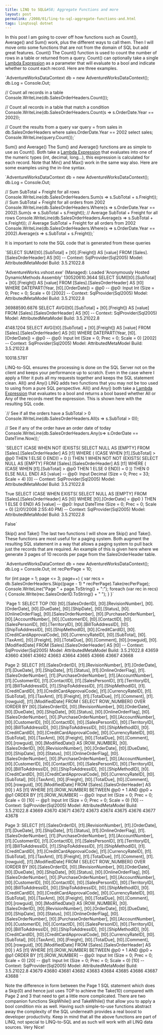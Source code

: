 ```yaml
---
title: LINQ to SQL&#58; Aggregate Functions and more
layout: post
permalink: /2008/01/linq-to-sql-aggregate-functions-and.html
tags: linqtosql dotnet
---
```


In this post I am going to cover off how functions such as Count(), Average() and Sum() work, plus the different ways to call them. Then I will move onto some functions that are not from the domain of SQL but add great features.
Count()     The Count() function is used to count the number of rows in a table or returned from a query. Count() can optionally take a single [Lambda Expression](http://csainty.blogspot.com/2007/12/linq-to-sql-lambda-expressions.html) as a parameter that will evaluate to a bool and indicate whether to count each record.
Here are three examples.

`AdventureWorksDataContext db = new AdventureWorksDataContext();
db.Log = Console.Out;

// Count all records in a table
Console.WriteLine(db.SalesOrderHeaders.Count());

// Count all records in a table that match a condition
Console.WriteLine(db.SalesOrderHeaders.Count(s => s.OrderDate.Year == 2002));

// Count the results from a query
var query = from sales in db.SalesOrderHeaders
            where sales.OrderDate.Year == 2002
            select sales;
Console.WriteLine(query.Count());`


Sum() and Average()
    The Sum() and Average() functions are as simple to use as Count(). Both take a [Lambda Expression](http://csainty.blogspot.com/2007/12/linq-to-sql-lambda-expressions.html) that evaluates into one of the numeric types (int, decimal, long...), this expression is calculated for each record. Note that Min() and Max() work in the same way also.
Here are some examples using the in-line syntax.

`AdventureWorksDataContext db = new AdventureWorksDataContext();
db.Log = Console.Out;

// Sum SubTotal + Freight for all rows
Console.WriteLine(db.SalesOrderHeaders.Sum(s => s.SubTotal + s.Freight));
// Sum SubTotal + Freight for all orders from 2002
Console.WriteLine(db.SalesOrderHeaders.Where(s => s.OrderDate.Year == 2002).Sum(s => s.SubTotal + s.Freight));
// Average SubTotal + Freight for all rows
Console.WriteLine(db.SalesOrderHeaders.Average(s => s.SubTotal + s.Freight));
// Average SubTotal + Freight for all orders from 2002
Console.WriteLine(db.SalesOrderHeaders.Where(s => s.OrderDate.Year == 2002).Average(s => s.SubTotal + s.Freight));`


It is important to note the SQL code that is generated from these queries

`SELECT SUM([t0].[SubTotal] + [t0].[Freight]) AS [value]
FROM [Sales].[SalesOrderHeader] AS [t0]
-- Context: SqlProvider(Sql2005) Model: AttributedMetaModel Build: 3.5.21022.8

'AdventureWorks.vshost.exe' (Managed): Loaded 'Anonymously Hosted DynamicMethods Assembly'
130520610.3644
SELECT SUM([t0].[SubTotal] + [t0].[Freight]) AS [value]
FROM [Sales].[SalesOrderHeader] AS [t0]
WHERE DATEPART(Year, [t0].[OrderDate]) = @p0
-- @p0: Input Int (Size = 0; Prec = 0; Scale = 0) [2002]
-- Context: SqlProvider(Sql2005) Model: AttributedMetaModel Build: 3.5.21022.8

36988590.6876
SELECT AVG([t0].[SubTotal] + [t0].[Freight]) AS [value]
FROM [Sales].[SalesOrderHeader] AS [t0]
-- Context: SqlProvider(Sql2005) Model: AttributedMetaModel Build: 3.5.21022.8

4148.1204
SELECT AVG([t0].[SubTotal] + [t0].[Freight]) AS [value]
FROM [Sales].[SalesOrderHeader] AS [t0]
WHERE DATEPART(Year, [t0].[OrderDate]) = @p0
-- @p0: Input Int (Size = 0; Prec = 0; Scale = 0) [2002]
-- Context: SqlProvider(Sql2005) Model: AttributedMetaModel Build: 3.5.21022.8

10018.5781`


LINQ-to-SQL ensures the processing is done on the SQL Server not on the client and keeps your performance up to scratch. Even in the case where I apply a filter it puts all my requests together and keeps the SQL statement clean.
All() and Any()
    LINQ adds two functions that you may not be too used to using from a pure SQL perspective. All() and Any() both take a [Lambda Expression](http://csainty.blogspot.com/2007/12/linq-to-sql-lambda-expressions.html) that evaluates to a bool and returns a bool based whether All or Any of the records meet the expression. This is shown here with the resulting SQL code.

`// See if all the orders have a SubTotal > 0            
Console.WriteLine(db.SalesOrderHeaders.All(s => s.SubTotal > 0));

// See if any of the order have an order date of today
Console.WriteLine(db.SalesOrderHeaders.Any(s=> s.OrderDate == DateTime.Now));`



`SELECT 
    (CASE 
        WHEN NOT (EXISTS(
            SELECT NULL AS [EMPTY]
            FROM [Sales].[SalesOrderHeader] AS [t1]
            WHERE (
                (CASE 
                    WHEN [t1].[SubTotal] > @p0 THEN 1
                    ELSE 0
                 END)) = 0
            )) THEN 1
        WHEN NOT NOT (EXISTS(
            SELECT NULL AS [EMPTY]
            FROM [Sales].[SalesOrderHeader] AS [t1]
            WHERE (
                (CASE 
                    WHEN [t1].[SubTotal] > @p0 THEN 1
                    ELSE 0
                 END)) = 0
            )) THEN 0
        ELSE NULL
     END) AS [value]
-- @p0: Input Decimal (Size = 0; Prec = 33; Scale = 4) [0]
-- Context: SqlProvider(Sql2005) Model: AttributedMetaModel Build: 3.5.21022.8

True
SELECT 
    (CASE 
        WHEN EXISTS(
            SELECT NULL AS [EMPTY]
            FROM [Sales].[SalesOrderHeader] AS [t0]
            WHERE [t0].[OrderDate] = @p0
            ) THEN 1
        ELSE 0
     END) AS [value]
-- @p0: Input DateTime (Size = 0; Prec = 0; Scale = 0) [2/01/2008 2:55:40 PM]
-- Context: SqlProvider(Sql2005) Model: AttributedMetaModel Build: 3.5.21022.8

False`


Skip() and Take()
    The last two functions I will show are Skip() and Take(). These functions are most useful for a paging system. Both augment the resulting SQL statement in a way that allows a paging system to pull back just the records that are required. An example of this is given here where we generate 3 pages of 10 records per page from the SalesOrderHeader table.

`AdventureWorksDataContext db = new AdventureWorksDataContext();
db.Log = Console.Out;
int recPerPage = 10;

for (int page = 1; page <= 3; page++)
{
    var recs = db.SalesOrderHeaders.Skip((page - 1) * recPerPage).Take(recPerPage);
    Console.WriteLine("Page " + page.ToString() + ":");
    foreach (var rec in recs)
    {
        Console.Write(rec.SalesOrderID.ToString() + " ");
    }
}`



`Page 1:
SELECT TOP (10) [t0].[SalesOrderID], [t0].[RevisionNumber], [t0].[OrderDate], [t0].[DueDate], [t0].[ShipDate], [t0].[Status], [t0].[OnlineOrderFlag], [t0].[SalesOrderNumber], [t0].[PurchaseOrderNumber], [t0].[AccountNumber], [t0].[CustomerID], [t0].[ContactID], [t0].[SalesPersonID], [t0].[TerritoryID], [t0].[BillToAddressID], [t0].[ShipToAddressID], [t0].[ShipMethodID], [t0].[CreditCardID], [t0].[CreditCardApprovalCode], [t0].[CurrencyRateID], [t0].[SubTotal], [t0].[TaxAmt], [t0].[Freight], [t0].[TotalDue], [t0].[Comment], [t0].[rowguid], [t0].[ModifiedDate]
FROM [Sales].[SalesOrderHeader] AS [t0]
-- Context: SqlProvider(Sql2005) Model: AttributedMetaModel Build: 3.5.21022.8
43659 43660 43661 43662 43663 43664 43665 43666 43667 43668

Page 2:
SELECT [t1].[SalesOrderID], [t1].[RevisionNumber], [t1].[OrderDate], [t1].[DueDate], [t1].[ShipDate], [t1].[Status], [t1].[OnlineOrderFlag], [t1].[SalesOrderNumber], [t1].[PurchaseOrderNumber], [t1].[AccountNumber], [t1].[CustomerID], [t1].[ContactID], [t1].[SalesPersonID], [t1].[TerritoryID], [t1].[BillToAddressID], [t1].[ShipToAddressID], [t1].[ShipMethodID], [t1].[CreditCardID], [t1].[CreditCardApprovalCode], [t1].[CurrencyRateID], [t1].[SubTotal], [t1].[TaxAmt], [t1].[Freight], [t1].[TotalDue], [t1].[Comment], [t1].[rowguid], [t1].[ModifiedDate]
FROM (
    SELECT ROW_NUMBER() OVER (ORDER BY [t0].[SalesOrderID], [t0].[RevisionNumber], [t0].[OrderDate], [t0].[DueDate], [t0].[ShipDate], [t0].[Status], [t0].[OnlineOrderFlag], [t0].[SalesOrderNumber], [t0].[PurchaseOrderNumber], [t0].[AccountNumber], [t0].[CustomerID], [t0].[ContactID], [t0].[SalesPersonID], [t0].[TerritoryID], [t0].[BillToAddressID], [t0].[ShipToAddressID], [t0].[ShipMethodID], [t0].[CreditCardID], [t0].[CreditCardApprovalCode], [t0].[CurrencyRateID], [t0].[SubTotal], [t0].[TaxAmt], [t0].[Freight], [t0].[TotalDue], [t0].[Comment], [t0].[rowguid], [t0].[ModifiedDate]) AS [ROW_NUMBER], [t0].[SalesOrderID], [t0].[RevisionNumber], [t0].[OrderDate], [t0].[DueDate], [t0].[ShipDate], [t0].[Status], [t0].[OnlineOrderFlag], [t0].[SalesOrderNumber], [t0].[PurchaseOrderNumber], [t0].[AccountNumber], [t0].[CustomerID], [t0].[ContactID], [t0].[SalesPersonID], [t0].[TerritoryID], [t0].[BillToAddressID], [t0].[ShipToAddressID], [t0].[ShipMethodID], [t0].[CreditCardID], [t0].[CreditCardApprovalCode], [t0].[CurrencyRateID], [t0].[SubTotal], [t0].[TaxAmt], [t0].[Freight], [t0].[TotalDue], [t0].[Comment], [t0].[rowguid], [t0].[ModifiedDate]
    FROM [Sales].[SalesOrderHeader] AS [t0]
    ) AS [t1]
WHERE [t1].[ROW_NUMBER] BETWEEN @p0 + 1 AND @p0 + @p1
ORDER BY [t1].[ROW_NUMBER]
-- @p0: Input Int (Size = 0; Prec = 0; Scale = 0) [10]
-- @p1: Input Int (Size = 0; Prec = 0; Scale = 0) [10]
-- Context: SqlProvider(Sql2005) Model: AttributedMetaModel Build: 3.5.21022.8
43669 43670 43671 43672 43673 43674 43675 43676 43677 43678

Page 3:
SELECT [t1].[SalesOrderID], [t1].[RevisionNumber], [t1].[OrderDate], [t1].[DueDate], [t1].[ShipDate], [t1].[Status], [t1].[OnlineOrderFlag], [t1].[SalesOrderNumber], [t1].[PurchaseOrderNumber], [t1].[AccountNumber], [t1].[CustomerID], [t1].[ContactID], [t1].[SalesPersonID], [t1].[TerritoryID], [t1].[BillToAddressID], [t1].[ShipToAddressID], [t1].[ShipMethodID], [t1].[CreditCardID], [t1].[CreditCardApprovalCode], [t1].[CurrencyRateID], [t1].[SubTotal], [t1].[TaxAmt], [t1].[Freight], [t1].[TotalDue], [t1].[Comment], [t1].[rowguid], [t1].[ModifiedDate]
FROM (
    SELECT ROW_NUMBER() OVER (ORDER BY [t0].[SalesOrderID], [t0].[RevisionNumber], [t0].[OrderDate], [t0].[DueDate], [t0].[ShipDate], [t0].[Status], [t0].[OnlineOrderFlag], [t0].[SalesOrderNumber], [t0].[PurchaseOrderNumber], [t0].[AccountNumber], [t0].[CustomerID], [t0].[ContactID], [t0].[SalesPersonID], [t0].[TerritoryID], [t0].[BillToAddressID], [t0].[ShipToAddressID], [t0].[ShipMethodID], [t0].[CreditCardID], [t0].[CreditCardApprovalCode], [t0].[CurrencyRateID], [t0].[SubTotal], [t0].[TaxAmt], [t0].[Freight], [t0].[TotalDue], [t0].[Comment], [t0].[rowguid], [t0].[ModifiedDate]) AS [ROW_NUMBER], [t0].[SalesOrderID], [t0].[RevisionNumber], [t0].[OrderDate], [t0].[DueDate], [t0].[ShipDate], [t0].[Status], [t0].[OnlineOrderFlag], [t0].[SalesOrderNumber], [t0].[PurchaseOrderNumber], [t0].[AccountNumber], [t0].[CustomerID], [t0].[ContactID], [t0].[SalesPersonID], [t0].[TerritoryID], [t0].[BillToAddressID], [t0].[ShipToAddressID], [t0].[ShipMethodID], [t0].[CreditCardID], [t0].[CreditCardApprovalCode], [t0].[CurrencyRateID], [t0].[SubTotal], [t0].[TaxAmt], [t0].[Freight], [t0].[TotalDue], [t0].[Comment], [t0].[rowguid], [t0].[ModifiedDate]
    FROM [Sales].[SalesOrderHeader] AS [t0]
    ) AS [t1]
WHERE [t1].[ROW_NUMBER] BETWEEN @p0 + 1 AND @p0 + @p1
ORDER BY [t1].[ROW_NUMBER]
-- @p0: Input Int (Size = 0; Prec = 0; Scale = 0) [20]
-- @p1: Input Int (Size = 0; Prec = 0; Scale = 0) [10]
-- Context: SqlProvider(Sql2005) Model: AttributedMetaModel Build: 3.5.21022.8
43679 43680 43681 43682 43683 43684 43685 43686 43687 43688 `


Note the difference in form between the Page 1 SQL statement which does a Skip(0) and hence just uses TOP to achieve the Take(10) compared with Page 2 and 3 that need to get a little more complicated. There are two companion functions SkipWhile() and TakeWhile() that allow you to apply a bool condition mix as well.
  Having such simple-to-use functions abstract away the complexity of the SQL underneath provides a real boost to developer productivity.
Keep in mind that all the above functions are part of LINQ, not special to LINQ-to-SQL and as such will work with all LINQ data sources. Very Nice!